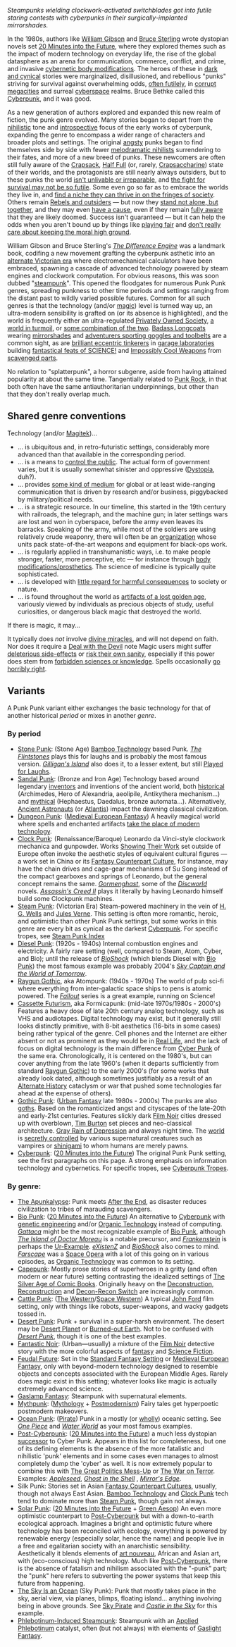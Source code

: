 *Steampunks wielding clockwork-activated switchblades got into futile staring contests with cyberpunks in their surgically-implanted mirrorshades.*

In the 1980s, authors like [William Gibson](https://tvtropes.org/pmwiki/pmwiki.php/Creator/WilliamGibson) and [Bruce Sterling](https://tvtropes.org/pmwiki/pmwiki.php/Creator/BruceSterling) wrote dystopian novels set [20 Minutes into the Future](https://tvtropes.org/pmwiki/pmwiki.php/Main/TwentyMinutesIntoTheFuture), where they explored themes such as the impact of modern technology on everyday life, the rise of the global datasphere as an arena for communication, commerce, conflict, and crime, and invasive [cybernetic body modifications](https://tvtropes.org/pmwiki/pmwiki.php/Main/CyberneticsEatYourSoul). The heroes of these in [dark and cynical](https://tvtropes.org/pmwiki/pmwiki.php/Main/FilmNoir) stories were marginalized, disillusioned, and rebellious "punks" striving for survival against overwhelming odds, [often futilely](https://tvtropes.org/pmwiki/pmwiki.php/Main/DownerEnding), in [corrupt megacities](https://tvtropes.org/pmwiki/pmwiki.php/Main/CityNoir) and surreal [cyberspace](https://tvtropes.org/pmwiki/pmwiki.php/Main/Cyberspace) realms. Bruce Bethke called this [Cyberpunk](https://tvtropes.org/pmwiki/pmwiki.php/Main/Cyberpunk), and it was good.

As a new generation of authors explored and expanded this new realm of fiction, the punk genre evolved. Many stories began to depart from the [nihilistic](https://tvtropes.org/pmwiki/pmwiki.php/Main/TheCynic) tone and [introspective](https://tvtropes.org/pmwiki/pmwiki.php/Main/ContemplateOurNavels) focus of the early works of cyberpunk, expanding the genre to encompass a wider range of characters and broader plots and settings. The original [angsty](https://tvtropes.org/pmwiki/pmwiki.php/Main/Angst) punks began to find themselves side by side with fewer [melodramatic nihilists](https://tvtropes.org/pmwiki/pmwiki.php/Main/Wangst) surrendering to their fates, and more of a new breed of punks. These newcomers are often still fully aware of the [Crapsack](https://tvtropes.org/pmwiki/pmwiki.php/Main/CrapsackWorld), [Half Full](https://tvtropes.org/pmwiki/pmwiki.php/Main/AWorldHalfFull) (or, rarely, [Crapsaccharine](https://tvtropes.org/pmwiki/pmwiki.php/Main/CrapsaccharineWorld)) state of their worlds, and the protagonists are still nearly always outsiders, but to these punks the world [isn't unlivable or irreparable](https://tvtropes.org/pmwiki/pmwiki.php/Main/SillyRabbitCynicismIsForLosers), and [the fight for survival may not be so futile](https://tvtropes.org/pmwiki/pmwiki.php/Main/EarnYourHappyEnding). Some even go so far as to embrace the worlds they live in, and [find a niche they can thrive in on the fringes of society](https://tvtropes.org/pmwiki/pmwiki.php/Main/PostCyberPunk). Others remain [Rebels and outsiders](https://tvtropes.org/pmwiki/pmwiki.php/Main/Antihero) — but now they [stand not alone, but together](https://tvtropes.org/pmwiki/pmwiki.php/Main/RagtagBunchOfMisfits), and they may even [have a cause](https://tvtropes.org/pmwiki/pmwiki.php/Main/NeutralNoLonger), even if they remain [fully aware](https://tvtropes.org/pmwiki/pmwiki.php/Main/GoodIsNotDumb) that they are likely doomed. Success isn't guaranteed — but it can help the odds when you aren't bound up by things like [playing fair](https://tvtropes.org/pmwiki/pmwiki.php/Main/GoodIsNotNice) and [don't really care about keeping the moral high ground](https://tvtropes.org/pmwiki/pmwiki.php/Main/GoodIsNotSoft).

William Gibson and Bruce Sterling's *[The Difference Engine](https://tvtropes.org/pmwiki/pmwiki.php/Literature/TheDifferenceEngine)* was a landmark book, codifing a new movement grafting the cyberpunk asthetic into an [alternate Victorian era](https://tvtropes.org/pmwiki/pmwiki.php/Main/AlternateHistory) where electromechanical calculators have been embraced, spawning a cascade of advanced technology powered by steam engines and clockwork computation. For obvious reasons, this was soon dubbed "[steampunk](https://tvtropes.org/pmwiki/pmwiki.php/Main/Steampunk)". This opened the floodgates for numerous Punk Punk genres, spreading punkness to other time periods and settings ranging from the distant past to wildly varied possible futures. Common for all such genres is that the technology (and/or [magic](https://tvtropes.org/pmwiki/pmwiki.php/Main/MagicVersusScience)) level is turned way up, an ultra-modern sensibility is grafted on (or its absence is highlighted), and the world is frequently either an ultra-regulated [Privately Owned Society](https://tvtropes.org/pmwiki/pmwiki.php/Main/PrivatelyOwnedSociety), [a world in turmoil](https://tvtropes.org/pmwiki/pmwiki.php/Main/AfterTheEnd), or [some combination of the two](https://tvtropes.org/pmwiki/pmwiki.php/Main/SchizoTech). [Badass Longcoats](https://tvtropes.org/pmwiki/pmwiki.php/Main/BadassLongcoat) wearing [mirrorshades](https://tvtropes.org/pmwiki/pmwiki.php/Main/CoolShades) and [adventurers sporting goggles and toolbelts](https://tvtropes.org/pmwiki/pmwiki.php/Main/AdventurerOutfit) are a common sight, as are [brilliant eccentric tinkerers](https://tvtropes.org/pmwiki/pmwiki.php/Main/GadgeteerGenius) in [garage laboratories](https://tvtropes.org/pmwiki/pmwiki.php/Main/HomemadeInventions) building [fantastical feats of SCIENCE!](https://tvtropes.org/pmwiki/pmwiki.php/Main/WeirdScience) and [Impossibly Cool Weapons](https://tvtropes.org/pmwiki/pmwiki.php/Main/ImpossiblyCoolWeapon) from [scavenged parts](https://tvtropes.org/pmwiki/pmwiki.php/Main/ScavengerWorld).

No relation to "splatterpunk", a horror subgenre, aside from having attained popularity at about the same time. Tangentially related to [Punk Rock](https://tvtropes.org/pmwiki/pmwiki.php/Main/PunkRock), in that both often have the same antiauthoritarian underpinnings, but other than that they don't really overlap much.

## Shared genre conventions

Technology (and/or [Magitek](https://tvtropes.org/pmwiki/pmwiki.php/Main/Magitek))...

- ... is ubiquitous and, in retro-futuristic settings, considerably more advanced than that available in the corresponding period.
- ... is a means to [control the public](https://tvtropes.org/pmwiki/pmwiki.php/Main/BreadAndCircuses). The actual form of government varies, but it is usually somewhat sinister and oppressive ([Dystopia](https://tvtropes.org/pmwiki/pmwiki.php/Main/Dystopia), duh?).
- ... provides [some kind of medium](https://tvtropes.org/pmwiki/pmwiki.php/Main/Cyberspace) for global or at least wide-ranging communication that is driven by research and/or business, piggybacked by military/political needs.
- ... is a strategic resource. In our timeline, this started in the 19th century with railroads, the telegraph, and the machine gun; in later settings wars are lost and won in cyberspace, before the army even leaves its barracks. Speaking of the army, while most of the soldiers are using relatively crude weaponry, there will often be an [organization](https://tvtropes.org/pmwiki/pmwiki.php/Main/StateSec) whose units pack state-of-the-art weapons and equipment for black-ops work.
- ... is regularly applied in transhumanistic ways, i.e. to make people stronger, faster, more perceptive, etc — for instance through [body modifications/prosthetics](https://tvtropes.org/pmwiki/pmwiki.php/Main/Cyborg). The science of medicine is typically quite sophisticated.
- ... is developed with [little regard for harmful consequences](https://tvtropes.org/pmwiki/pmwiki.php/Main/ForScience) to society or nature.
- ... is found throughout the world as [artifacts of a lost golden age](https://tvtropes.org/pmwiki/pmwiki.php/Main/LostTechnology), variously viewed by individuals as precious objects of study, useful curiosities, or dangerous black magic that destroyed the world.

If there is magic, it may...

It typically does *not* involve [divine miracles](https://tvtropes.org/pmwiki/pmwiki.php/Main/WhiteMagic), and will not depend on faith. Nor does it require a [Deal with the Devil](https://tvtropes.org/pmwiki/pmwiki.php/Main/DealWithTheDevil) note  Magic users might suffer [deleterious side-effects](https://tvtropes.org/pmwiki/pmwiki.php/Main/TheCorruption) or [risk their own sanity](https://tvtropes.org/pmwiki/pmwiki.php/Main/GoMadFromTheRevelation), especially if this power does stem from [forbidden sciences or knowledge](https://tvtropes.org/pmwiki/pmwiki.php/Main/TheseAreThingsManWasNotMeantToKnow). Spells occasionally [go horribly right](https://tvtropes.org/pmwiki/pmwiki.php/Main/GoneHorriblyRight).

## Variants

A Punk Punk variant either exchanges the basic technology for that of another historical *period* or mixes in another *genre*.

### By period

- [Stone Punk](https://tvtropes.org/pmwiki/pmwiki.php/Main/StonePunk): (Stone Age) [Bamboo Technology](https://tvtropes.org/pmwiki/pmwiki.php/Main/BambooTechnology) based Punk. *[The Flintstones](https://tvtropes.org/pmwiki/pmwiki.php/WesternAnimation/TheFlintstones)* plays this for laughs and is probably the most famous version. *[Gilligan's Island](https://tvtropes.org/pmwiki/pmwiki.php/Series/GilligansIsland)* also does it, to a lesser extent, but still [Played for Laughs](https://tvtropes.org/pmwiki/pmwiki.php/Main/PlayedForLaughs).
- [Sandal Punk](https://tvtropes.org/pmwiki/pmwiki.php/Main/SandalPunk): (Bronze and Iron Age) Technology based around legendary [inventors](https://tvtropes.org/pmwiki/pmwiki.php/Main/GadgeteerGenius) and inventions of the ancient world, both [historical](https://tvtropes.org/pmwiki/pmwiki.php/Main/HistoricalDomainCharacter) (Archimedes, Hero of Alexandria, aeolipile, Antikythera mechanism...) and [mythical](https://tvtropes.org/pmwiki/pmwiki.php/Myth/ClassicalMythology) (Hephaestus, Daedalus, bronze automata...). Alternatively, [Ancient Astronauts](https://tvtropes.org/pmwiki/pmwiki.php/Main/AncientAstronauts) (or [Atlantis](https://tvtropes.org/pmwiki/pmwiki.php/Main/Atlantis)) impact the dawning classical civilization.
- [Dungeon Punk](https://tvtropes.org/pmwiki/pmwiki.php/Main/DungeonPunk): ([Medieval European Fantasy](https://tvtropes.org/pmwiki/pmwiki.php/Main/MedievalEuropeanFantasy)) A heavily magical world where spells and enchanted artifacts [take the place of modern technology](https://tvtropes.org/pmwiki/pmwiki.php/Main/Magitek).
- [Clock Punk](https://tvtropes.org/pmwiki/pmwiki.php/Main/ClockPunk): (Renaissance/Baroque) Leonardo da Vinci-style clockwork mechanica and gunpowder. Works [Showing Their Work](https://tvtropes.org/pmwiki/pmwiki.php/Main/ShowingTheirWork) set outside of Europe often invoke the aesthetic styles of equivalent cultural figures — a work set in China or its [Fantasy Counterpart Culture](https://tvtropes.org/pmwiki/pmwiki.php/Main/FantasyCounterpartCulture), for instance, may have the chain drives and cage-gear mechanisms of Su Song instead of the compact gearboxes and springs of Leonardo, but the general concept remains the same. *[Gormenghast](https://tvtropes.org/pmwiki/pmwiki.php/Literature/Gormenghast)*, some of the *[Discworld](https://tvtropes.org/pmwiki/pmwiki.php/Literature/Discworld)* novels. *[Assassin's Creed II](https://tvtropes.org/pmwiki/pmwiki.php/VideoGame/AssassinsCreedII)* plays it literally by having Leonardo himself build some Clockpunk machines.
- [Steam Punk](https://tvtropes.org/pmwiki/pmwiki.php/Main/SteamPunk): (Victorian Era) Steam-powered machinery in the vein of [H. G. Wells](https://tvtropes.org/pmwiki/pmwiki.php/Creator/HGWells) and [Jules Verne](https://tvtropes.org/pmwiki/pmwiki.php/Creator/JulesVerne). This setting is often more romantic, heroic, and optimistic than other Punk Punk settings, but some works in this genre are every bit as cynical as the darkest [Cyberpunk](https://tvtropes.org/pmwiki/pmwiki.php/Main/Cyberpunk). For specific tropes, see [Steam Punk Index](https://tvtropes.org/pmwiki/pmwiki.php/Main/SteamPunkIndex)
- [Diesel Punk](https://tvtropes.org/pmwiki/pmwiki.php/Main/DieselPunk): (1920s - 1940s) Internal combustion engines and electricity. A fairly rare setting (well, compared to Steam, Atom, Cyber, and Bio); until the release of *[BioShock](https://tvtropes.org/pmwiki/pmwiki.php/VideoGame/BioShock1)* (which blends Diesel with [Bio Punk](https://tvtropes.org/pmwiki/pmwiki.php/Main/BioPunk)) the most famous example was probably 2004's *[Sky Captain and the World of Tomorrow](https://tvtropes.org/pmwiki/pmwiki.php/Film/SkyCaptainAndTheWorldOfTomorrow)*.
- [Raygun Gothic](https://tvtropes.org/pmwiki/pmwiki.php/Main/RaygunGothic), aka Atompunk: (1940s - 1970s) The world of pulp sci-fi where everything from inter-galactic space ships to pens is atomic powered. The *[Fallout](https://tvtropes.org/pmwiki/pmwiki.php/VideoGame/Fallout)* series is a great example, running on Science!
- [Cassette Futurism](https://tvtropes.org/pmwiki/pmwiki.php/Main/CassetteFuturism), aka Formicapunk: (mid-late 1970s/1980s - 2000's) Features a heavy dose of late 20th century analog technology, such as VHS and audiotapes. Digital technology may exist, but it generally still looks distinctly primitive, with 8-bit aesthetics (16-bits in some cases) being rather typical of the genre. Cell phones and the Internet are either absent or not as prominent as they would be in [Real Life](https://tvtropes.org/pmwiki/pmwiki.php/Main/RealLife), and the lack of focus on digital technology is the main difference from [Cyber Punk](https://tvtropes.org/pmwiki/pmwiki.php/Main/CyberPunk) of the same era. Chronologically, it is centered on the 1980's, but can cover anything from the late 1960's (when it departs sufficiently from standard [Raygun Gothic](https://tvtropes.org/pmwiki/pmwiki.php/Main/RaygunGothic)) to the early 2000's (for some works that already look dated, although sometimes justifiably as a result of an [Alternate History](https://tvtropes.org/pmwiki/pmwiki.php/Main/AlternateHistory) cataclysm or war that pushed some technologies far ahead at the expense of others).
- [Gothic Punk](https://tvtropes.org/pmwiki/pmwiki.php/Main/GothicPunk): ([Urban Fantasy](https://tvtropes.org/pmwiki/pmwiki.php/Main/UrbanFantasy) late 1980s - 2000s) The punks are also [goths](https://tvtropes.org/pmwiki/pmwiki.php/Main/Goth). Based on the romanticized angst and cityscapes of the late-20th and early-21st centuries. Features slickly dark [Film Noir](https://tvtropes.org/pmwiki/pmwiki.php/Main/FilmNoir) cities dressed up with overblown, [Tim Burton](https://tvtropes.org/pmwiki/pmwiki.php/Creator/TimBurton) set pieces and neo-classical architecture. [Gray Rain of Depression](https://tvtropes.org/pmwiki/pmwiki.php/Main/GrayRainOfDepression) and always night time. The [world](https://tvtropes.org/pmwiki/pmwiki.php/TabletopGame/TheWorldOfDarkness) is [secretly controlled](https://tvtropes.org/pmwiki/pmwiki.php/Main/Masquerade) by various supernatural creatures such as vampires or [shinigami](https://tvtropes.org/pmwiki/pmwiki.php/Main/Shinigami) to whom humans are merely pawns.
- [Cyberpunk](https://tvtropes.org/pmwiki/pmwiki.php/Main/Cyberpunk): ([20 Minutes into the Future](https://tvtropes.org/pmwiki/pmwiki.php/Main/TwentyMinutesIntoTheFuture)) The original Punk Punk setting, see the first paragraphs on this page. A strong emphasis on information technology and cybernetics. For specific tropes, see [Cyberpunk Tropes](https://tvtropes.org/pmwiki/pmwiki.php/Main/CyberpunkTropes).

### By genre:

- [The Apunkalypse](https://tvtropes.org/pmwiki/pmwiki.php/Main/TheApunkalypse): Punk meets [After the End](https://tvtropes.org/pmwiki/pmwiki.php/Main/AfterTheEnd), as disaster reduces civilization to tribes of marauding scavengers.
- [Bio Punk](https://tvtropes.org/pmwiki/pmwiki.php/Main/BioPunk): ([20 Minutes into the Future](https://tvtropes.org/pmwiki/pmwiki.php/Main/TwentyMinutesIntoTheFuture)) An alternative to [Cyberpunk](https://tvtropes.org/pmwiki/pmwiki.php/Main/Cyberpunk) with [genetic engineering](https://tvtropes.org/pmwiki/pmwiki.php/Main/GeneticEngineeringIsTheNewNuke) and/or [Organic Technology](https://tvtropes.org/pmwiki/pmwiki.php/Main/OrganicTechnology) instead of computing. *[Gattaca](https://tvtropes.org/pmwiki/pmwiki.php/Film/Gattaca)* might be the most recognizable example of [Bio Punk](https://tvtropes.org/pmwiki/pmwiki.php/Main/BioPunk), although *[The Island of Doctor Moreau](https://tvtropes.org/pmwiki/pmwiki.php/Literature/TheIslandOfDoctorMoreau)* is a notable precursor, and *[Frankenstein](https://tvtropes.org/pmwiki/pmwiki.php/Literature/Frankenstein)* is perhaps the [Ur-Example](https://tvtropes.org/pmwiki/pmwiki.php/Main/UrExample). *[eXistenZ](https://tvtropes.org/pmwiki/pmwiki.php/Film/EXistenZ)* and *[BioShock](https://tvtropes.org/pmwiki/pmwiki.php/VideoGame/BioShock)* also comes to mind. *[Farscape](https://tvtropes.org/pmwiki/pmwiki.php/Series/Farscape)* was a [Space Opera](https://tvtropes.org/pmwiki/pmwiki.php/Main/SpaceOpera) with a lot of this going on in various episodes, as [Organic Technology](https://tvtropes.org/pmwiki/pmwiki.php/Main/OrganicTechnology) was common to its setting.
- [Capepunk](https://tvtropes.org/pmwiki/pmwiki.php/Main/Capepunk): Mostly prose stories of superheroes in a gritty (and often modern or near future) setting contrasting the idealized settings of [The Silver Age of Comic Books](https://tvtropes.org/pmwiki/pmwiki.php/UsefulNotes/TheSilverAgeOfComicBooks). Originally heavy on the [Deconstruction](https://tvtropes.org/pmwiki/pmwiki.php/Main/Deconstruction), [Reconstruction](https://tvtropes.org/pmwiki/pmwiki.php/Main/Reconstruction) and [Decon-Recon Switch](https://tvtropes.org/pmwiki/pmwiki.php/Main/DeconReconSwitch) are increasingly common.
- [Cattle Punk](https://tvtropes.org/pmwiki/pmwiki.php/Main/CattlePunk): ([The Western](https://tvtropes.org/pmwiki/pmwiki.php/Main/TheWestern)/[Space Western](https://tvtropes.org/pmwiki/pmwiki.php/Main/SpaceWestern)) A typical [John Ford](https://tvtropes.org/pmwiki/pmwiki.php/Creator/JohnFord) film setting, only with things like robots, super-weapons, and wacky gadgets tossed in.
- [Desert Punk](https://tvtropes.org/pmwiki/pmwiki.php/Main/DesertPunk): Punk + survival in a super-harsh environment. The desert may be [Desert Planet](https://tvtropes.org/pmwiki/pmwiki.php/Main/SingleBiomePlanet) or [Burned-out Earth](https://tvtropes.org/pmwiki/pmwiki.php/Main/AfterTheEnd). Not to be confused with *[Desert Punk](https://tvtropes.org/pmwiki/pmwiki.php/Manga/DesertPunk)*, though it is one of the best examples.
- [Fantastic Noir](https://tvtropes.org/pmwiki/pmwiki.php/Main/FantasticNoir): (Urban—usually) a mixture of the [Film Noir](https://tvtropes.org/pmwiki/pmwiki.php/Main/FilmNoir) detective story with the more colorful aspects of [fantasy](https://tvtropes.org/pmwiki/pmwiki.php/Main/Fantasy) and [Science Fiction](https://tvtropes.org/pmwiki/pmwiki.php/Main/ScienceFiction).
- [Feudal Future](https://tvtropes.org/pmwiki/pmwiki.php/Main/FeudalFuture): Set in the [Standard Fantasy Setting](https://tvtropes.org/pmwiki/pmwiki.php/Main/StandardFantasySetting) or [Medieval European Fantasy](https://tvtropes.org/pmwiki/pmwiki.php/Main/MedievalEuropeanFantasy), only with beyond-modern technology designed to resemble objects and concepts associated with the European Middle Ages. Rarely does magic exist in this setting; whatever looks like magic is actually extremely advanced science.
- [Gaslamp Fantasy](https://tvtropes.org/pmwiki/pmwiki.php/Main/GaslampFantasy): Steampunk with supernatural elements.
- [Mythpunk](https://tvtropes.org/pmwiki/pmwiki.php/Main/Mythpunk): ([Mythology](https://tvtropes.org/pmwiki/pmwiki.php/Main/Mythology) + [Postmodernism](https://tvtropes.org/pmwiki/pmwiki.php/Main/PostModernism)) Fairy tales get hyperpoetic postmodern makeovers.
- [Ocean Punk](https://tvtropes.org/pmwiki/pmwiki.php/Main/OceanPunk): ([Pirate](https://tvtropes.org/pmwiki/pmwiki.php/Main/Pirate)) Punk in a mostly (or [wholly](https://tvtropes.org/pmwiki/pmwiki.php/Main/SingleBiomePlanet)) oceanic setting. See *[One Piece](https://tvtropes.org/pmwiki/pmwiki.php/Manga/OnePiece)* and *[Water World](https://tvtropes.org/pmwiki/pmwiki.php/Film/WaterWorld)* as your most famous examples.
- [Post-Cyberpunk](https://tvtropes.org/pmwiki/pmwiki.php/Main/PostCyberpunk): ([20 Minutes into the Future](https://tvtropes.org/pmwiki/pmwiki.php/Main/TwentyMinutesIntoTheFuture)) a much less dystopian [successor](https://tvtropes.org/pmwiki/pmwiki.php/Main/PostSomethingism) to Cyber Punk. Appears in this list for completeness, but one of its defining elements is the absence of the more fatalistic and nihilistic 'punk' elements and in some cases even manages to almost completely dump the 'cyber' as well. It is now extremely popular to combine this with [The Great Politics Mess-Up](https://tvtropes.org/pmwiki/pmwiki.php/Main/TheGreatPoliticsMessUp) or [The War on Terror](https://tvtropes.org/pmwiki/pmwiki.php/Main/TheWarOnTerror). Examples: *[Appleseed](https://tvtropes.org/pmwiki/pmwiki.php/Manga/Appleseed)*, *[Ghost in the Shell](https://tvtropes.org/pmwiki/pmwiki.php/Franchise/GhostInTheShell)* , *[Mirror's Edge](https://tvtropes.org/pmwiki/pmwiki.php/VideoGame/MirrorsEdge)*.
- Silk Punk: Stories set in Asian [Fantasy Counterpart Cultures](https://tvtropes.org/pmwiki/pmwiki.php/Main/FantasyCounterpartCultures), usually, though not always East Asian. [Bamboo Technology](https://tvtropes.org/pmwiki/pmwiki.php/Main/BambooTechnology) and [Clock Punk](https://tvtropes.org/pmwiki/pmwiki.php/Main/ClockPunk) tech tend to dominate more than [Steam Punk](https://tvtropes.org/pmwiki/pmwiki.php/Main/SteamPunk), though gain not always.
- [Solar Punk](https://tvtropes.org/pmwiki/pmwiki.php/Main/SolarPunk): ([20 Minutes into the Future](https://tvtropes.org/pmwiki/pmwiki.php/Main/TwentyMinutesIntoTheFuture) + [Green Aesop](https://tvtropes.org/pmwiki/pmwiki.php/Main/GreenAesop)) An even more optimistic counterpart to [Post-Cyberpunk](https://tvtropes.org/pmwiki/pmwiki.php/Main/PostCyberpunk) but with a down-to-earth ecological approach. Imagines a bright and optimistic future where technology has been reconciled with ecology, everything is powered by renewable energy (especially solar, hence the name) and people live in a free and egalitarian society with an anarchistic sensibility. Aesthetically it blends elements of [art nouveau](https://tvtropes.org/pmwiki/pmwiki.php/Main/ArtNouveau), African and Asian art, with (eco-conscious) high technology. Much like [Post-Cyberpunk](https://tvtropes.org/pmwiki/pmwiki.php/Main/PostCyberpunk), there is the absence of fatalism and nihilism associated with the "-punk" part; the "punk" here refers to subverting the power systems that keep this future from happening.
- [The Sky Is an Ocean](https://tvtropes.org/pmwiki/pmwiki.php/Main/TheSkyIsAnOcean) (Sky Punk): Punk that mostly takes place in the sky, aerial view, via planes, blimps, floating island... anything involving being in above grounds. See [Sky Pirate](https://tvtropes.org/pmwiki/pmwiki.php/Main/SkyPirate) and *[Castle in the Sky](https://tvtropes.org/pmwiki/pmwiki.php/Anime/CastleInTheSky)* for this example.
- [Phlebotinum-Induced Steampunk](https://tvtropes.org/pmwiki/pmwiki.php/Main/PhlebotinumInducedSteampunk): Steampunk with an [Applied Phlebotinum](https://tvtropes.org/pmwiki/pmwiki.php/Main/AppliedPhlebotinum) catalyst, often (but not always) with elements of [Gaslight Fantasy](https://tvtropes.org/pmwiki/pmwiki.php/Main/GaslightFantasy).

